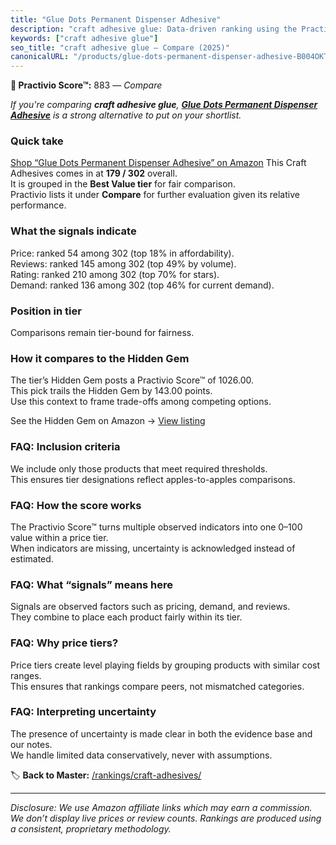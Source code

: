 ```yaml
---
title: "Glue Dots Permanent Dispenser Adhesive"
description: "craft adhesive glue: Data-driven ranking using the Practivio Score™. Positioned by quality, value, demand, findability, momentum."
keywords: ["craft adhesive glue"]
seo_title: "craft adhesive glue — Compare (2025)"
canonicalURL: "/products/glue-dots-permanent-dispenser-adhesive-B004OKTTWM/"
---
```


**🛒 Practivio Score™:** 883 — _Compare_


*If you're comparing **craft adhesive glue**, **[Glue Dots Permanent Dispenser Adhesive](https://www.amazon.com/dp/B004OKTTWM?tag=practivio-20)** is a strong alternative to put on your shortlist.*
### Quick take
[Shop “Glue Dots Permanent Dispenser Adhesive” on Amazon](https://www.amazon.com/dp/B004OKTTWM?tag=practivio-20)
This Craft Adhesives comes in at **179 / 302** overall.  
It is grouped in the **Best Value tier** for fair comparison.  
Practivio lists it under **Compare** for further evaluation given its relative performance.

### What the signals indicate
Price: ranked 54 among 302 (top 18% in affordability).  
Reviews: ranked 145 among 302 (top 49% by volume).  
Rating: ranked 210 among 302 (top 70% for stars).  
Demand: ranked 136 among 302 (top 46% for current demand).

### Position in tier
Comparisons remain tier-bound for fairness.

### How it compares to the Hidden Gem
The tier’s Hidden Gem posts a Practivio Score™ of 1026.00.  
This pick trails the Hidden Gem by 143.00 points.  
Use this context to frame trade-offs among competing options.  

See the Hidden Gem on Amazon → [View listing](https://www.amazon.com/dp/B00178QSE6?tag=practivio-20)

### FAQ: Inclusion criteria
We include only those products that meet required thresholds.  
This ensures tier designations reflect apples-to-apples comparisons.

### FAQ: How the score works
The Practivio Score™ turns multiple observed indicators into one 0–100 value within a price tier.  
When indicators are missing, uncertainty is acknowledged instead of estimated.

### FAQ: What “signals” means here
Signals are observed factors such as pricing, demand, and reviews.  
They combine to place each product fairly within its tier.

### FAQ: Why price tiers?
Price tiers create level playing fields by grouping products with similar cost ranges.  
This ensures that rankings compare peers, not mismatched categories.

### FAQ: Interpreting uncertainty
The presence of uncertainty is made clear in both the evidence base and our notes.  
We handle limited data conservatively, never with assumptions.

<!-- Missing template for Compare/CompareWithinPriceClass -->


🏷️ **Back to Master:** [/rankings/craft-adhesives/](/rankings/craft-adhesives/)

---
_Disclosure: We use Amazon affiliate links which may earn a commission. We don’t display live prices or review counts. Rankings are produced using a consistent, proprietary methodology._
